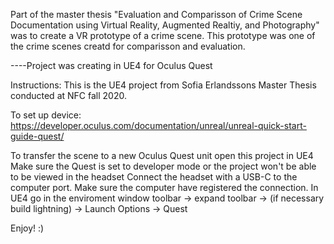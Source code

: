Part of the master thesis "Evaluation and Comparisson of Crime Scene Documentation using Virtual Reality, Augmented Realtiy, and Photography" was to create a VR prototype of a crime scene. This prototype was one of the crime scenes creatd for comparisson and evaluation.

----Project was creating in UE4 for Oculus Quest



Instructions:
This is the UE4 project from Sofia Erlandssons Master Thesis conducted at NFC fall 2020.

To set up device: https://developer.oculus.com/documentation/unreal/unreal-quick-start-guide-quest/

To transfer the scene to a new Oculus Quest unit open this project in UE4
Make sure the Quest is set to developer mode or the project won't be able to be viewed in the headset
Connect the headset with a USB-C to the computer port. Make sure the computer have registered the connection.
In UE4 go in the enviroment window toolbar -> expand toolbar -> (if necessary build lightning) -> Launch Options -> Quest


Enjoy! :)

